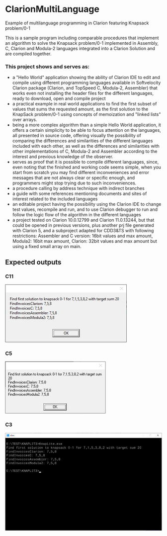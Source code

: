 # ClarionMultiLanguage
Example of multilanguage programming in Clarion featuring Knapsack problem/0-1

This is a sample program including comparable procedures that implement an algorithm to solve the Knapsack problem/0-1 implemented in Assembly, C, Clarion and Modula-2 languages integrated into a Clarion Solution and are compiled together.

### This project shows and serves as:

- a "Hello World" application showing the ability of Clarion IDE to edit and compile using different programming languages available in Softvelocity Clarion package (Clarion, and TopSpeed C, Modula-2, Assembler) that works even not installing the header files for the different languages, ready to download, open and compile project
- a practical example in real world applications to find the first subset of values that sums the requested amount, as the first solution to the KnapSack problem/0-1 using concepts of memoization and "linked lists" over arrays.
- being a more complex algorithm than a simple Hello World application, it offers a certain simplicity to be able to focus attention on the languages, all presented in source code, offering visually the possibility of comparing the differences and similarities of the different languages included with each other, as well as the differences and similarities with other implementations of C, Modula-2 and Assembler according to the interest and previous knowledge of the observer.
- serves as proof that it is possible to compile different languages, since, even noting that the finished and working code seems simple, when you start from scratch you may find different inconveniences and error messages that are not always clear or specific enough, and programmers might stop trying due to such inconveniences.
- a procedure calling by address technique with indirect branches
- a guide with some references mentioning documents and sites of interest related to the included languages 
- an editable project having the possibility using the Clarion IDE to change test values, recompile and run, and to use Clarion debugger to run and follow the logic flow of the algorithm in the different languages
- a project tested on Clarion 10.0.12799 and Clarion 11.0.13244, but that could be opened in previous versions, plus another prj file generated with Clarion 5, and a subproject adapted for CDD3&TS with following restrictions: Assembler and C version: 16bit values and max amount, Modula2: 16bit max amount, Clarion: 32bit values and max amount but using a fixed small array on main.

## Expected outputs

### C11
![C11](https://github.com/federico-navarro/ClarionMultiLanguage/blob/master/Captures/KnapLiteC11.png?raw=true)

### C5
![C5](https://github.com/federico-navarro/ClarionMultiLanguage/blob/master/Captures/KnapLiteC5.png?raw=true)

### C3
![C3](https://github.com/federico-navarro/ClarionMultiLanguage/blob/master/Captures/KnapLiteC3.png?raw=true)
